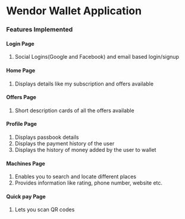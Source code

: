# Wendor Wallet Application
### Features Implemented

#### Login Page
1. Social Logins(Google and Facebook) and email based login/signup

#### Home Page
1. Displays details like my subscription and offers available

#### Offers Page
1. Short description cards of all the offers available

#### Profile Page
1. Displays passbook details
2. Displays the payment history of the user
3. Displays the history of money added by the user to wallet

#### Machines Page
1. Enables you to search and locate different places
2. Provides information like rating, phone number, website etc.

#### Quick pay Page
1. Lets you scan QR codes

